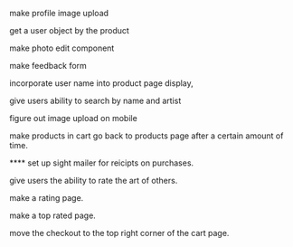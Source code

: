 
make profile image upload 

get a user object by the product

make photo edit component

make feedback form 

incorporate user name into product page display,

give users ability to search by name and artist 

figure out image upload on mobile

make products in cart go back to products page after a certain amount of time. 

**** set up sight mailer for reicipts on purchases. 

give users the ability to rate the art of others.

make a rating page.

make a top rated page. 

move the checkout to the top right corner of the cart page. 













 









